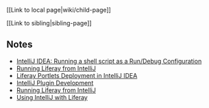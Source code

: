 
[[Link to local page|wiki/child-page]]

[[Link to sibling|sibling-page]]

## Notes

 * [IntelliJ IDEA: Running a shell script as a Run/Debug Configuration](
    http://stackoverflow.com/questions/15203498/intellij-idea-running-a-shell-script-as-a-run-debug-configuration)
 * [Running Liferay from IntelliJ](
    https://web.liferay.com/community/wiki/-/wiki/Main/Running+Liferay+from+IntelliJ#section-Running+Liferay+from+IntelliJ-Remote+Tomcat+bundle)
 * [Liferay Portlets Deployment in IntelliJ IDEA](http://java.paykin.info/liferay-portlet-intellij-idea/)
 * [IntelliJ Plugin Development](https://web.liferay.com/community/wiki/-/wiki/Main/IntelliJ+Plugin+Development)
 * [Running Liferay from IntelliJ](https://web.liferay.com/community/wiki/-/wiki/Main/Running+Liferay+from+IntelliJ)
 * [Using IntelliJ with Liferay](https://web.liferay.com/community/wiki/-/wiki/Main/Using+IntelliJ+with+Liferay)

